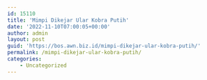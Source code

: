 ```yaml
---
id: 15110
title: 'Mimpi Dikejar Ular Kobra Putih'
date: '2022-11-10T07:00:05+00:00'
author: admin
layout: post
guid: 'https://bos.awn.biz.id/mimpi-dikejar-ular-kobra-putih/'
permalink: /mimpi-dikejar-ular-kobra-putih/
categories:
    - Uncategorized
---
```


